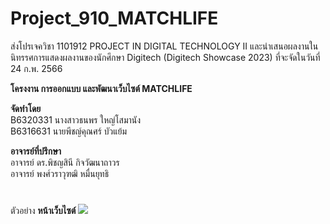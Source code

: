 # Project_910_MATCHLIFE

ส่งโปรเจควิชา 1101912 PROJECT IN DIGITAL TECHNOLOGY II และนำเสนอผลงานในนิทรรศการแสดงผลงานของนักศึกษา Digitech (Digitech Showcase 2023) ที่จะจัดในวันที่ 24 ก.พ. 2566

<b>โครงงาน การออกแบบ และพัฒนาเว็บไซต์ MATCHLIFE</b>

<b>จัดทำโดย</b> <br>
B6320331 นางสาวธนพร 	ใหญ่โสมานัง<br>
B6316631 นายพีชญ์คุณศร์	บัวแย้ม<br>

<b>อาจารย์ที่ปรึกษา</b><br>
อาจารย์ ดร.พิชญสินี กิจวัฒนาถาวร<br>
อาจารย์ พงศ์วราวุฑฒิ หมื่นยุทธิ<br>

#
ตัวอย่าง <b>หน้าเว็บไซต์</b>
<img src="https://cdn.discordapp.com/attachments/793490280678424582/1076828467666104390/1.jpg">


